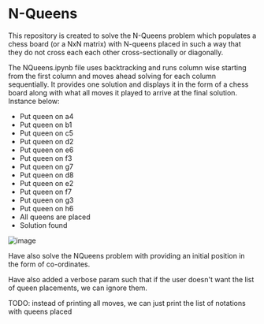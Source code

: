 # N-Queens
This repository is created to solve the N-Queens problem which populates a chess board (or a NxN matrix) with N-queens placed in such a way that they do not cross each each other cross-sectionally or diagonally. 

The NQueens.ipynb file uses backtracking and runs column wise starting from the first column and moves ahead solving for each column sequentially. It provides one solution and displays it in the form of a chess board along with what all moves it played to arrive at the final solution. Instance below:
- Put queen on a4
- Put queen on b1
- Put queen on c5
- Put queen on d2
- Put queen on e6
- Put queen on f3
- Put queen on g7
- Put queen on d8
- Put queen on e2
- Put queen on f7
- Put queen on g3
- Put queen on h6
- All queens are placed
- Solution found

![image](https://github.com/user-attachments/assets/19a217fb-1c36-4589-bcaf-3134aba7e34b)


Have also solve the NQueens problem with providing an initial position in the form of co-ordinates.

Have also added a verbose param such that if the user doesn't want the list of queen placements, we can ignore them.

TODO: instead of printing all moves, we can just print the list of notations with queens placed